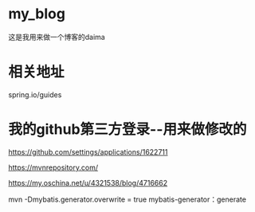 # my_blog
这是我用来做一个博客的daima

# 相关地址

spring.io/guides

# 我的github第三方登录--用来做修改的

https://github.com/settings/applications/1622711

https://mvnrepository.com/

https://my.oschina.net/u/4321538/blog/4716662

mvn -Dmybatis.generator.overwrite = true mybatis-generator：generate

